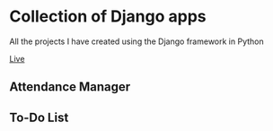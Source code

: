 # Collection of Django apps

All the projects I have created using the Django framework in Python

[Live](https://django-apps-vj.herokuapp.com/)

## Attendance Manager

## To-Do List
